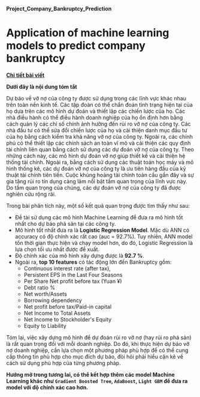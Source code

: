 **Project_Company_Bankruptcy_Prediction**
# Application of machine learning models to predict company bankruptcy
[**Chi tiết bài viết**](https://github.com/LeHongNgoc3820/Project_Company_Bankruptcy_Prediction/blob/main/Company_Bankruptcy_Prediction.ipynb)

**Dưới đây là nội dung tóm tắt**

Dự báo về vỡ nợ của công ty được sử dụng trong các lĩnh vực khác nhau trên toàn nền kinh tế. Các tập đoàn có thể chẩn đoán tình trạng hiện tại của họ dựa trên các mô hình dự đoán và thiết lập các chiến lược của họ. Các nhà điều hành có thể điều hành doanh nghiệp của họ ổn định hơn bằng cách quản lý các chỉ số chính ảnh hưởng đến rủi ro vỡ nợ của công ty. Các nhà đầu tư có thể sửa đổi chiến lược của họ và cải thiện danh mục đầu tư của họ bằng cách kiểm tra khả năng vỡ nợ của công ty. Ngoài ra, các chính phủ có thể thiết lập các chính sách an toàn vĩ mô và cải thiện các quy định tài chính liên quan bằng cách sử dụng các dự đoán vỡ nợ của công ty. Theo những cách này, các mô hình dự đoán vỡ nợ giúp thiết kế và cải thiện hệ thống tài chính. Ngoài ra, bằng cách sử dụng các thuật toán học máy và mô hình thống kê, các dự đoán vỡ nợ của công ty là ưu tiên hàng đầu của kỹ thuật tài chính tiên tiến. Cuộc khủng hoảng tài chính toàn cầu gần đây và sự gia tăng rủi ro tín dụng càng làm nổi bật tầm quan trọng của lĩnh vực này. Do tầm quan trọng của chúng, các dự đoán vỡ nợ của công ty đã được nghiên cứu rộng rãi.

Trong bài phân tích này, một số kết quả quan trọng được tìm thấy như sau:
+ Đề tài sử dụng các mô hình Machine Learning để đưa ra mô hình tốt nhất cho dự báo phá sản tại các công ty.
+ Mô hình tốt nhất đưa ra là **Logistic Regression Model**. Mặc dù ANN có accuracy có độ chính xác rất cao (auc = 92.7%). Tuy nhiên, ANN model tốn thời gian thực hiện và chạy model hơn, do đó, Logistic Regression là lựa chọn tối ưu nhất được đề xuất.
+ Độ chính xác của mô hình xây dựng được là **92.7 %**.
+ Ngoài ra, **top 10 features** có tác động lớn đến Bankruptcy gồm:
    + Continuous interest rate (after tax),
    + Persistent EPS in the Last Four Seasons
    + Per Share Net profit before tax (Yuan ¥)
    + Debt ratio %
    + Net worth/Assets
    + Borrowing dependency
    + Net profit before tax/Paid-in capital
    + Net Income to Total Assets
    + Net Income to Stockholder's Equity
    + Equity to Liability
    
Tóm lại, việc xây dựng mô hình để dự đoán rủi ro vỡ nợ (hay rủi ro phá sản) là rất quan trọng đối với mỗi doanh nghiệp. Do đó, khi thực hiện dự báo vỡ nợ doanh nghiệp, cần lựa chọn một phương pháp phù hợp để có thể cung cấp thông tin phù hợp cho mục đích dự báo, đòi hỏi phải hiểu cặn kẽ về cách sử dụng phù hợp của từng phương pháp.

**Hướng mở trong tương lai, có thể kết hợp thêm các model Machine Learning khác như `Gradient Boosted Tree`, `AdaBoost`, `Light GBM` để đưa ra model với độ chính xác cao hơn.**

